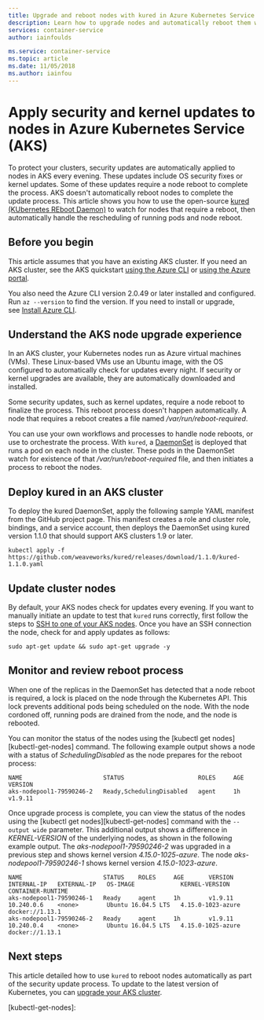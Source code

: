 ```yaml
---
title: Upgrade and reboot nodes with kured in Azure Kubernetes Service (AKS)
description: Learn how to upgrade nodes and automatically reboot them with kured in Azure Kubernetes Service (AKS)
services: container-service
author: iainfoulds

ms.service: container-service
ms.topic: article
ms.date: 11/05/2018
ms.author: iainfou
---
```


# Apply security and kernel updates to nodes in Azure Kubernetes Service (AKS)

To protect your clusters, security updates are automatically applied to nodes in AKS every evening. These updates include OS security fixes or kernel updates. Some of these updates require a node reboot to complete the process. AKS doesn't automatically reboot nodes to complete the update process. This article shows you how to use the open-source [kured (KUbernetes REboot Daemon)][kured] to watch for nodes that require a reboot, then automatically handle the rescheduling of running pods and node reboot.

## Before you begin

This article assumes that you have an existing AKS cluster. If you need an AKS cluster, see the AKS quickstart [using the Azure CLI][aks-quickstart-cli] or [using the Azure portal][aks-quickstart-portal].

You also need the Azure CLI version 2.0.49 or later installed and configured. Run `az --version` to find the version. If you need to install or upgrade, see [Install Azure CLI][install-azure-cli].

## Understand the AKS node upgrade experience

In an AKS cluster, your Kubernetes nodes run as Azure virtual machines (VMs). These Linux-based VMs use an Ubuntu image, with the OS configured to automatically check for updates every night. If security or kernel upgrades are available, they are automatically downloaded and installed.

Some security updates, such as kernel updates, require a node reboot to finalize the process. This reboot process doesn't happen automatically. A node that requires a reboot creates a file named */var/run/reboot-required*.

You can use your own workflows and processes to handle node reboots, or use  to orchestrate the process. With `kured`, a [DaemonSet][DaemonSet] is deployed that runs a pod on each node in the cluster. These pods in the DaemonSet watch for existence of that */var/run/reboot-required* file, and then initiates a process to reboot the nodes.

## Deploy kured in an AKS cluster

To deploy the kured DaemonSet, apply the following sample YAML manifest from the GitHub project page. This manifest creates a role and cluster role, bindings, and a service account, then deploys the DaemonSet using kured version 1.1.0 that should support AKS clusters 1.9 or later.

```console
kubectl apply -f https://github.com/weaveworks/kured/releases/download/1.1.0/kured-1.1.0.yaml
```

## Update cluster nodes

By default, your AKS nodes check for updates every evening. If you want to manually initiate an update to test that `kured` runs correctly, first follow the steps to [SSH to one of your AKS nodes][aks-ssh]. Once you have an SSH connection the node, check for and apply updates as follows:

```console
sudo apt-get update && sudo apt-get upgrade -y
```

## Monitor and review reboot process

When one of the replicas in the DaemonSet has detected that a node reboot is required, a lock is placed on the node through the Kubernetes API. This lock prevents additional pods being scheduled on the node. With the node cordoned off, running pods are drained from the node, and the node is rebooted.

You can monitor the status of the nodes using the [kubectl get nodes][kubectl-get-nodes] command. The following example output shows a node with a status of *SchedulingDisabled* as the node prepares for the reboot process:

```
NAME                       STATUS                     ROLES     AGE       VERSION
aks-nodepool1-79590246-2   Ready,SchedulingDisabled   agent     1h        v1.9.11
```

Once upgrade process is complete, you can view the status of the nodes using the [kubectl get nodes][kubectl-get-nodes] command with the `--output wide` parameter. This additional output shows a difference in *KERNEL-VERSION* of the underlying nodes, as shown in the following example output. The *aks-nodepool1-79590246-2* was upgraded in a previous step and shows kernel version *4.15.0-1025-azure*. The node *aks-nodepool1-79590246-1* shows kernel version *4.15.0-1023-azure*.

```
NAME                       STATUS    ROLES     AGE       VERSION   INTERNAL-IP   EXTERNAL-IP   OS-IMAGE             KERNEL-VERSION      CONTAINER-RUNTIME
aks-nodepool1-79590246-1   Ready     agent     1h        v1.9.11   10.240.0.6    <none>        Ubuntu 16.04.5 LTS   4.15.0-1023-azure   docker://1.13.1
aks-nodepool1-79590246-2   Ready     agent     1h        v1.9.11   10.240.0.4    <none>        Ubuntu 16.04.5 LTS   4.15.0-1025-azure   docker://1.13.1
```

## Next steps

This article detailed how to use `kured` to reboot nodes automatically as part of the security update process. To update to the latest version of Kubernetes, you can [upgrade your AKS cluster][aks-upgrade].

<!-- LINKS - external -->
[kured]: https://github.com/weaveworks/kured
[kubectl-get-nodes]:

<!-- LINKS - internal -->
[aks-quickstart-cli]: kubernetes-walkthrough.md
[aks-quickstart-portal]: kubernetes-walkthrough-portal.md
[install-azure-cli]: /cli/azure/install-azure-cli
[DaemonSet]: concepts-clusters-workloads.md#statefulsets-and-daemonsets
[aks-ssh]: ssh.md
[aks-upgrade]: upgrade-cluster.md
